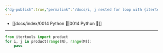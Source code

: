 ```yaml
---
{"dg-publish":true,"permalink":"/docs/i, j nested for loop with {itertools.product} {python}/","title":"i, j nested for loop with {itertools.product} {python}"}
---
```


- [[docs/index/0014 Python 🐍\|0014 Python 🐍]]
___

```python
from itertools import product
for i, j in product(range(N), range(M)):
	pass
```

